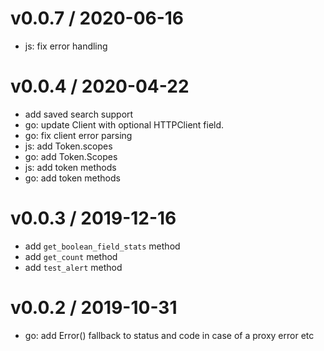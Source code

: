 
v0.0.7 / 2020-06-16
===================

  * js: fix error handling

v0.0.4 / 2020-04-22
===================

  * add saved search support
  * go: update Client with optional HTTPClient field.
  * go: fix client error parsing
  * js: add Token.scopes
  * go: add Token.Scopes
  * js: add token methods
  * go: add token methods

v0.0.3 / 2019-12-16
===================

  * add `get_boolean_field_stats` method
  * add `get_count` method
  * add `test_alert` method

v0.0.2 / 2019-10-31
===================

  * go: add Error() fallback to status and code in case of a proxy error etc
